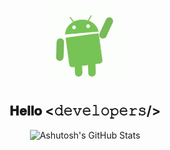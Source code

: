 <p align="center">
	<img border-radius: 50%; src="https://github.com/codeDamon/codeDamon/blob/main/gifs/android.gif" alt="Hi!" width="120px">
	<h2 align="center">𝐇𝐞𝐥𝐥𝐨 <𝚍𝚎𝚟𝚎𝚕𝚘𝚙𝚎𝚛𝚜/></h2>
</p>

<p align="center">
	<img src="https://github-readme-stats.vercel.app/api?username=codeDamon&show_icons=true&theme=dark&hide=stars&custom_title=My%20GitHub%20Stats" alt="Ashutosh's GitHub Stats">
</p>

<!--
<h1 align="left"><img src="https://github.com/codeDamon/codeDamon/blob/main/gifs/wave.gif" width="30px">Hi, I'm Ashutosh</h1>
**codeDamon/codeDamon** is a ✨ _special_ ✨ repository because its `README.md` (this file) appears on your GitHub profile.

Here are some ideas to get you started:

- 🔭 I’m currently working on ...
- 🌱 I’m currently learning ...
- 👯 I’m looking to collaborate on ...
- 🤔 I’m looking for help with ...
- 💬 Ask me about ...
- 📫 How to reach me: ...
- 😄 Pronouns: ...
- ⚡ Fun fact: ...
-->

